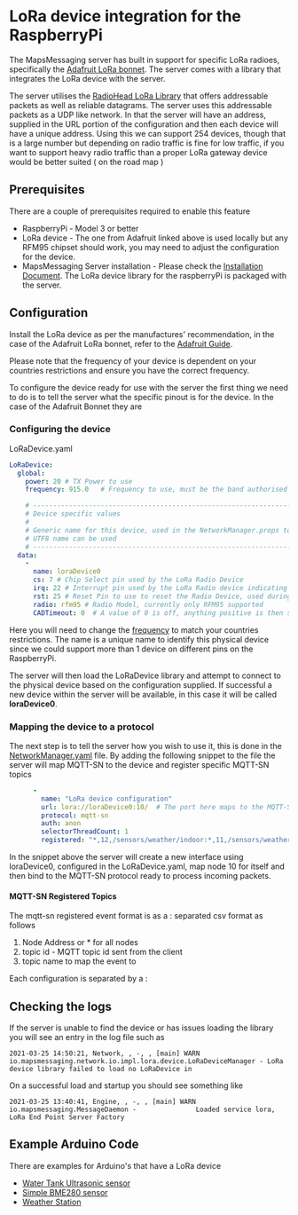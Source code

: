 # LoRa device integration for the RaspberryPi

The MapsMessaging server has built in support for specific LoRa radioes, specifically the [Adafruit LoRa bonnet](https://www.adafruit.com/product/4074). The server comes with a library that integrates the LoRa device with the server. 

The server utilises the [RadioHead LoRa Library](https://www.airspayce.com/mikem/arduino/RadioHead/index.html) that offers addressable packets as well as reliable datagrams. The server uses this addressable packets as a UDP like network. 
In that the server will have an address, supplied in the URL portion of the configuration and then each device will have a unique address. Using this we can support 254 devices, though that is a large number but depending on radio traffic is fine for low traffic, 
if you want to support heavy radio traffic than a proper LoRa gateway device would be better suited ( on the road map ) 

## Prerequisites

There are a couple of prerequisites required to enable this feature

* RaspberryPi - Model 3 or better
* LoRa device - The one from Adafruit linked above is used locally but any RFM95 chipset should work, you may need to adjust the configuration for the device.
* MapsMessaging Server installation - Please check the [Installation Document](installation.md). The LoRa device library for the raspberryPi is packaged with the server.

## Configuration

Install the LoRa device as per the manufactures' recommendation, in the case of the Adafruit LoRa bonnet, refer to the [Adafruit Guide](https://learn.adafruit.com/adafruit-radio-bonnets).

Please note that the frequency of your device is dependent on your countries restrictions and ensure you have the correct frequency.

To configure the device ready for use with the server the first thing we need to do is to tell the server what the specific pinout is for the device. In the case of the Adafruit Bonnet they are

### Configuring the device
LoRaDevice.yaml
```yaml
LoRaDevice:
  global:
    power: 20 # TX Power to use
    frequency: 915.0   # Frequency to use, must be the band authorised for your country

    # ---------------------------------------------------------------------------------------------------------
    # Device specific values
    #
    # Generic name for this device, used in the NetworkManager.props to reference this device, any valid
    # UTF8 name can be used
    # ---------------------------------------------------------------------------------------------------------
  data:
    -
      name: loraDevice0
      cs: 7 # Chip Select pin used by the LoRa Radio Device
      irq: 22 # Interrupt pin used by the LoRa Radio device indicating available data
      rst: 25 # Reset Pin to use to reset the Radio Device, used during Startup to reset and clear the device
      radio: rfm95 # Radio Model, currently only RFM95 supported
      CADTimeout: 0  # A value of 0 is off, anything positive is then set
```

Here you will need to change the <u>frequency</u> to match your countries restrictions. The name is a unique name to identify this physical device since we could support more than 1 device on different pins on the RaspberryPi.

The server will then load the LoRaDevice library and attempt to connect to the physical device based on the configuration supplied. If successful a new device within the server will be available, in this case it will be called <b>loraDevice0</b>.

### Mapping the device to a protocol

The next step is to tell the server how you wish to use it, this is done in the [NetworkManager.yaml](/config/NetworkManager_Config.md) file. By adding the following snippet to the file the server will map MQTT-SN to the device and register specific MQTT-SN topics

```yaml
      -
        name: "LoRa device configuration"
        url: lora://loraDevice0:10/  # The port here maps to the MQTT-SN Address to use
        protocol: mqtt-sn
        auth: anon
        selectorThreadCount: 1
        registered: "*,12,/sensors/weather/indoor:*,11,/sensors/weather/outdoor:*,8,/sensors/water/garden:*,9,/sensors/water/house"
```

In the snippet above the server will create a new interface using loraDevice0, configured in the LoRaDevice.yaml, map node 10 for itself and then bind to the MQTT-SN protocol ready to process incoming packets.

#### MQTT-SN Registered Topics
The mqtt-sn registered event format is as a : separated csv format as follows

1. Node Address or * for all nodes
2. topic id - MQTT topic id sent from the client
3. topic name to map the event to 

Each configuration is separated by a :

## Checking the logs

If the server is unable to find the device or has issues loading the library you will see an entry in the log file such as

```log
2021-03-25 14:50:21, Network, , -, , [main] WARN  io.mapsmessaging.network.io.impl.lora.device.LoRaDeviceManager - LoRa device library failed to load no LoRaDevice in 
```

On a successful load and startup you should see something like

```log
2021-03-25 13:40:41, Engine, , -, , [main] WARN  io.mapsmessaging.MessageDaemon -               Loaded service lora, LoRa End Point Server Factory
```

## Example Arduino Code

There are examples for Arduino's that have a LoRa device 

* [Water Tank Ultrasonic sensor](https://github.com/Maps-Messaging/mapsmessaging_server/blob/main/src/main/arduino/examples/waterTankMonitor/waterTankMonitor.ino) 
* [Simple BME280 sensor](https://github.com/Maps-Messaging/mapsmessaging_server/blob/main/src/main/arduino/examples/bme280MQTT/bme280MQTT.ino)
* [Weather Station](https://github.com/Maps-Messaging/mapsmessaging_server/blob/main/src/main/arduino/examples/weatherStation/weatherStation.ino)

